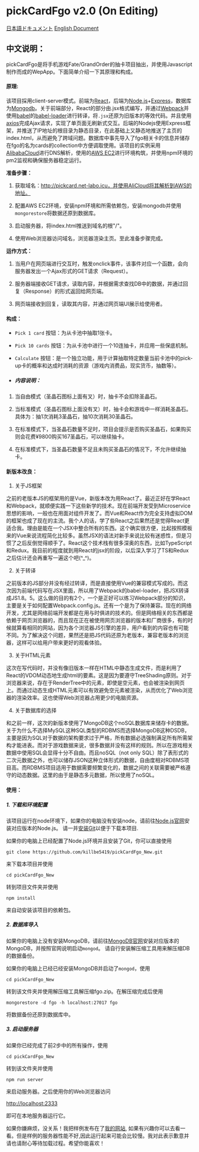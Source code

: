 # pickCardFgo v2.0 (On Editing)

[日本語ドキュメント]()
[English Document]()

## 中文说明：

pickCardFgo是将手机游戏Fate/GrandOrder的抽卡项目抽出，并使用Javascript制作而成的WepApp。下面简单介绍一下其原理和构成。

#### 原理:

该项目採用client-server模式。前端为[React](https://reactjs.org)，后端为[Node.js](https://nodejs.org)+[Express](https://expressjs.com)，数据库为[Mongodb](https://mongodb.com)。关于前端部分，React的部分由.jsx格式编写，并通过[Webpack](https://webpack.js.org )并使用[babel](https://babeljs.io )的[babel-loader](https://github.com/babel/babel-loader )进行转译，将`.jsx`还原为旧版本的等效代码。并且使用[axios](https://github.com/axios/axios )完成Ajax请求，实现了单页面无刷新式交互。后端的Nodejs使用Express框架，并推送了IP地址的根目录为静态目录，在此基础上又静态地推送了主页的index.html，从而避免了跨域问题。数据库中事先导入了fgo相关卡的信息并储存在fgo的名为cards的collection中方便调取使用。该项目的实例采用[AlibabaCloud](https://www.alibabacloud.com)进行DNS解析，使用的[AWS EC2](https://aws.amazon.com/ec2 )进行环境构筑，并使用npm环境的pm2监视和确保服务器稳定运行。

**准备步骤：**

1. 获取域名：http://pickcard.net-labo.icu，并使用AliCloud将其解析到AWS的地址。

2. 配置AWS EC2环境，安装npm环境和所需依赖包，安装mongodb并使用`mongorestore`将数据还原到数据库。

3. 启动服务器，将index.html推送到域名的根"/"。

4. 使用Web浏览器访问域名，浏览器渲染主页。至此准备步骤完成。

**运作方式：**

1. 当用户在网页端进行交互时，触发onclick事件，该事件对应一个函数，会向服务器发出一个Ajax形式的GET请求（Request）。

2. 服务器端接收GET请求，读取内容，并根据需求查找DB中的数据，并通过回复（Response）的形式返回给网页端。

3. 网页端接收到回复，读取其内容，并通过网页端UI展示给使用者。

#### 构成：

- `Pick 1 card` 按钮：为从卡池中抽取1张卡。

- `Pick 10 cards` 按钮：为从卡池中进行一个10连抽卡，并应用一些保底机制。

- `Calculate` 按钮：是一个独立功能，用于计算抽取特定数量当前卡池中的pick-up卡的概率和达成时消耗的资源（游戏内消费品，现实货币，抽数等）。

- ##### 内容说明：

1. 当自由模式（圣晶石图标上面有叉）时，抽卡不会扣除圣晶石。

2. 当标准模式（圣晶石图标上面没有叉）时，抽卡会和游戏中一样消耗圣晶石。具体为：抽1次消耗3圣晶石，抽10次消耗30圣晶石。

3. 在标准模式下，当圣晶石数量不足时，项目会提示是否购买圣晶石，如果购买则会花费¥9800购买167圣晶石，可以继续抽卡。

4. 在标准模式下，当圣晶石数量不足且未购买圣晶石的情况下，不允许继续抽卡。

#### 新版本改良：


1. 关于JS框架 

之前的老版本JS的框架用的是Vue，新版本改为用React了。最近正好在学React和Webpack，就顺便实践一下这些新学的技术。现在前端开发受到Microservice思想的影响，一般也在用面对组件开发了。而Vue和React作为完全支持虚拟DOM的框架也成了现在的主流。我个人的话，学了些React之后果然还是觉得React更适合我。理由是能在一个JSX中整合所有的东西。这个确实很方便，比起按照模板来的Vue来说流程简化比较多。虽然JSX的语法对新手来说比较有迷惑性，但是习惯了之后反倒觉得顺手了。React这个技术栈有很多深奥的东西，比如TypeScript和Redux。我目前的程度就到用React的jsx的阶段，以后深入学习了TS和Redux之后估计还会再重写一遍这个吧(^_^)。

2. 关于转译

之前版本的JS部分并没有经过转译，而是直接使用Vue的兼容模式写成的。而这次因为前端代码写在JSX里面，所以用了Webpack的babel-loader，把JSX转译成JS1.8。5。这么做的目的有2个，一个是正好可以练习Webpack部分的知识，主要是关于如何配置Webpack.config.js。还有一个是为了保持兼容。现在的网络开发，尤其是网络前端开发都是在用与时俱进的技术的。但是网络相关的东西都是依赖于网页浏览器的，而且现在正在被使用网页浏览器的版本和厂商很多，有的时候就算看相同的网站，因为各个浏览器JS引擎的差异，用户看到的内容也有可能不同。为了解决这个问题，果然还是把JS代码还原为老版本，兼容老版本的浏览器，这样可以给用户带来更好的观看体验。

3. 关于HTML元素

这次在写代码时，并没有像旧版本一样在HTML中静态生成文件，而是利用了React的VDOM动态地生成html的要素。这是因为要遵守TreeShading原则。对于浏览器来说，存在于RenderTree中的元素，即使是空元素，也会被渲染到网页上。而通过动态生成HTML元素可以有效避免空元素被渲染，从而优化了Web浏览器的渲染效率。这也使得Web浏览器占用更少的电脑资源。

4. 关于数据库的选择

和之前一样，这次的新版本使用了MongoDB这个noSQL数据库来储存卡的数据。关于为什么不选择MySQL这种SQL类型的RDBMS而选择MongoDB这种DSDB，主要是因为SQL对于数据的架构要求过于严格，所有数据必选强制满足所有所需架构才能进表。而对于游戏数据来说，很多数据并没有这样的规则。所以在游戏相关数据中使用SQL会显得十分不自由。而且noSQL（not only SQL）除了表形式的二次元数据之外，也可以储存JSON这种立体形式的数据，自由度相对RDBMS项目高。而RDBMS项目适用于数据需要频繁变化的，数据之间的关联需要被严格遵守的动态数据。这里的由于是静态多元数据，所以使用了noSQL。


#### 使用：

##### 1. 下载和环境配置
该项目运行在node环境下，如果你的电脑没有安装node，请前往[Node.js官网](https://nodejs.org)安装对应版本的Node.js。
请一并[安装Git](https://git-scm.com/downloads )以便于下载本项目.

如果你的电脑上已经配置了Node.js环境并且安装了Git，你可以直接使用

`git clone https://github.com/killbe5419/pickCardFgo_New.git` 

来下载本项目并使用

`cd pickCardFgo_New`

转到项目文件夹并使用

`npm install`

来自动安装该项目的依赖包。

##### 2. 数据库导入
如果你的电脑上没有安装MongoDB，请前往[MongoDB官网](https://docs.mongodb.com/manual/installation/ )安装对应版本的MongoDB，并按照官网说明启动`mongod`。
请自行安装解压缩工具用来解压缩DB的数据备份。

如果你的电脑上已经已经安装MongoDB并启动了`mongod`，使用

`cd pickCardFgo_New`

转到该文件夹并使用解压缩工具解压缩fgo.zip。在解压缩完成后使用

`mongorestore -d fgo -h localhost:27017 fgo`

将数据备份还原到数据库中。

##### 3. 启动服务器
如果你已经完成了前2步中的所有操作，使用

`cd pickCardFgo_New`

转到该文件夹并使用

`npm run server`

来启动服务器。之后使用你的Web浏览器访问

[http://localhost:2333](http://localhost:2333) 

即可在本地服务器运行它。

如果你嫌麻烦，没关系！我把样例发布在了[我的网站](http://pickcard.net-labo.icu:2333), 如果有兴趣你可以去看一看。但是样例的服务器性能不好,因此运行起来可能会比较慢。我对此表示歉意并请也请耐心等待加载过程。希望你能喜欢！
